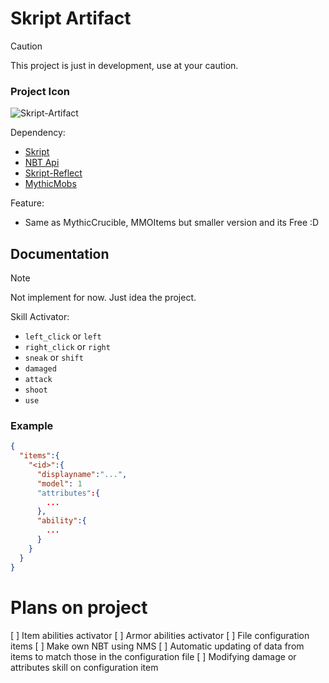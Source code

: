 # Skript Artifact

> [!CAUTION]
> This project is just in development, use at your caution.

### Project Icon
![Skript-Artifact](https://i.imgur.com/4HjhL4g.png)

Dependency:
- [Skript](https://github.com/SkriptLang/Skript)
- [NBT Api](https://github.com/tr7zw/Item-NBT-API)
- [Skript-Reflect](https://github.com/SkriptLang/skript-reflect)
- [MythicMobs](https://mythiccraft.io/index.php)

Feature:
- Same as MythicCrucible, MMOItems but smaller version and its Free :D

## Documentation
> [!NOTE]
> Not implement for now. Just idea the project.

Skill Activator:
- `left_click` or  `left`
- `right_click` or `right`
- `sneak` or `shift`
- `damaged`
- `attack`
- `shoot`
- `use`

### Example
```json
{
  "items":{
    "<id>":{
      "displayname":"...",
      "model": 1
      "attributes":{
        ...
      },
      "ability":{
        ...
      }
    }
  }
}
```


# Plans on project
[ ] Item abilities activator
[ ] Armor abilities activator
[ ] File configuration items
[ ] Make own NBT using NMS
[ ] Automatic updating of data from items to match those in the configuration file
[ ] Modifying damage or attributes skill on configuration item